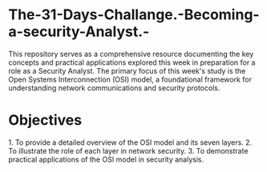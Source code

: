 # The-31-Days-Challange.-Becoming-a-security-Analyst.-
This repository serves as a comprehensive resource documenting the key concepts and practical applications explored this week in preparation for a role as a Security Analyst.
The primary focus of this week's study is the Open Systems Interconnection (OSI) model, a foundational framework for understanding network communications and security protocols.

<h1>Objectives</h1>
1. To provide a detailed overview of the OSI model and its seven layers.
2. To illustrate the role of each layer in network security.
3. To demonstrate practical applications of the OSI model in security analysis.




